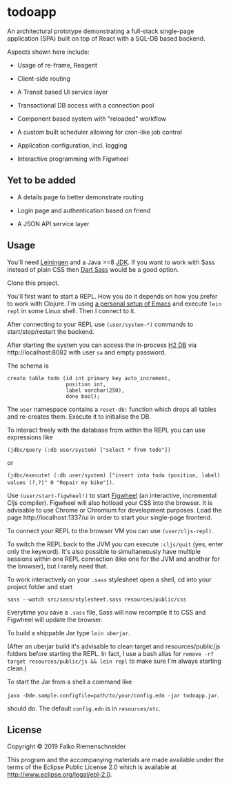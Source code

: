 # todoapp

An architectural prototype demonstrating a full-stack single-page
application (SPA) built on top of React with a SQL-DB based backend.

Aspects shown here include:

* Usage of re-frame, Reagent

* Client-side routing

* A Transit based UI service layer

* Transactional DB access with a connection pool

* Component based system with "reloaded" workflow

* A custom built scheduler allowing for cron-like job control

* Application configuration, incl. logging

* Interactive programming with Figwheel


## Yet to be added

* A details page to better demonstrate routing

* Login page and authentication based on friend

* A JSON API service layer


## Usage

You'll need [Leiningen](https://leiningen.org) and a Java >=8
[JDK](https://openjdk.java.net/projects/jdk8/). If you want to work
with Sass instead of plain CSS then [Dart
Sass](https://sass-lang.com/dart-sass) would be a good option.

Clone this project.

You'll first want to start a REPL. How you do it depends on how you
prefer to work with Clojure. I'm using [a personal setup of
Emacs](https://github.com/friemen/emacsd) and execute `lein repl` in
some Linux shell.  Then I connect to it.

After connecting to your REPL use `(user/system-*)` commands to
start/stop/restart the backend.

After starting the system you can access the in-process [H2
DB](https://www.h2database.com)  via http://localhost:8082 with user
`sa` and empty password.

The schema is

```
create table todo (id int primary key auto_increment,
                   position int,
                   label varchar(250),
                   done bool);
```


The `user` namespace contains a `reset-db!` function which drops all
tables and re-creates them. Execute it to initialise the DB.

To interact freely with the database from within the REPL you can use
expressions like

`(jdbc/query (:db user/system) ["select * from todo"])`

or

`(jdbc/execute! (:db user/system) ["insert into todo (position, label) values (?,?)" 0 "Repair my bike"])`.


Use `(user/start-figwheel!)` to start
[Figwheel](https://github.com/bhauman/lein-figwheel) (an interactive,
incremental Cljs compiler). Figwheel will also hotload your CSS into
the browser. It is advisable to use Chrome or Chromium for development
purposes. Load the page http://localhost:1337/ui in order to start
your single-page frontend.

To connect your REPL to the browser VM you can use `(user/cljs-repl)`.

To switch the REPL back to the JVM you can execute `:cljs/quit` (yes,
enter only the keyword). It's also possible to simultaneously have
multiple sessions within one REPL connection (like one for the JVM and
another for the browser), but I rarely need that.

To work interactively on your `.sass` stylesheet open a shell, cd into
your project folder and start

`sass --watch src/sass/stylesheet.sass resources/public/css`

Everytime you save a `.sass` file, Sass will now recompile it to CSS and
Figwheel will update the browser.


To build a shippable Jar type `lein uberjar`.

(After an uberjar build it's advisable to clean target and
resources/public/js folders before starting the REPL. In fact, I use
a bash alias for `remove -rf target resources/public/js && lein repl` to
make sure I'm always starting clean.)


To start the Jar from a shell a command like

`java -Dde.sample.configfile=path/to/your/config.edn -jar todoapp.jar`.

should do. The default `config.edn` is in `resources/etc`.


## License

Copyright © 2019 Falko Riemenschneider

This program and the accompanying materials are made available under the
terms of the Eclipse Public License 2.0 which is available at
http://www.eclipse.org/legal/epl-2.0.
